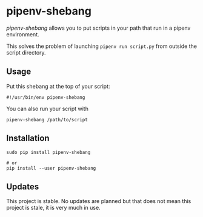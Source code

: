 # pipenv-shebang

*pipenv-shebang* allows you to put scripts in your path that run in a pipenv environment.

This solves the problem of launching `pipenv run script.py` from outside the script directory.

## Usage

Put this shebang at the top of your script:

```
#!/usr/bin/env pipenv-shebang
```

You can also run your script with

```
pipenv-shebang /path/to/script
```

## Installation

```
sudo pip install pipenv-shebang

# or
pip install --user pipenv-shebang
```

## Updates

This project is stable. No updates are planned but that does not mean this project is stale, it is very much in use.
